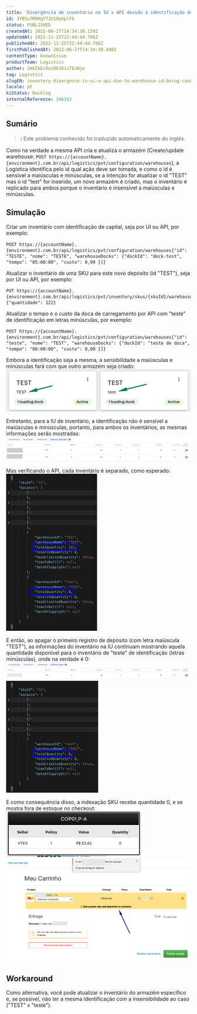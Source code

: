 ```yaml
---
title: 'Divergência de inventário na IU x API devido à identificação do depósito ser sensível a maiúsculas e minúsculas'
id: 3YBSu7M0KqY7JU10wVplFG
status: PUBLISHED
createdAt: 2022-06-27T14:34:38.139Z
updatedAt: 2022-11-25T22:44:44.786Z
publishedAt: 2022-11-25T22:44:44.786Z
firstPublishedAt: 2022-06-27T14:34:38.490Z
contentType: knownIssue
productTeam: Logistics
author: 2mXZkbi0oi061KicTExNjo
tag: Logistics
slugEN: inventory-divergence-in-ui-x-api-due-to-warehouse-id-being-case-sensitive
locale: pt
kiStatus: Backlog
internalReference: 346163
---
```


## Sumário

>ℹ️ Este problema conhecido foi traduzido automaticamente do inglês.

Como na verdade a mesma API cria e atualiza o armazém (Create/update warehouse: `POST https://{accountName}.{environment}.com.br/api/logistics/pvt/configuration/warehouses`), a Logística identifica pelo id qual ação deve ser tomada, e como o id é sensível a maiúsculas e minúsculas, se a intenção for atualizar o id "TEST" mas o id "test" for inserido, um novo armazém é criado, mas o inventário é replicado para ambos porque o inventário é insensível a maiúsculas e minúsculas.


## Simulação


Criar um inventário com identificação de capital, seja por UI ou API, por exemplo:

    POST https://{accountName}.{environment}.com.br/api/logistics/pvt/configuration/warehouses{"id": "TESTE", "nome": "TESTE", "warehouseDocks": {"dockId": "dock-test", "tempo": "05:00:00", "custo": 0,99 }]}

Atualizar o inventário de uma SKU para este novo depósito (id "TEST"), seja por UI ou API, por exemplo:

    PUT https://{accountName}.{environment}.com.br/api/logistics/pvt/inventory/skus/{skuId}/warehouses/{warehouseId}{"quantidade": 122}

Atualizar o tempo e o custo da doca de carregamento por API com "teste" de identificação em letras minúsculas, por exemplo:

    POST https://{accountName}.{environment}.com.br/api/logistics/pvt/configuration/warehouses{"id": "teste", "nome": "TEST", "warehouseDocks": {"dockId": "teste de doca", "tempo": "08:00:00", "custo": 0,00 }]}

Embora a identificação seja a mesma, a sensibilidade a maiúsculas e minúsculas fará com que outro armazém seja criado:
 ![](https://raw.githubusercontent.com/vtexdocs/help-center-content/refs/heads/main/docs/pt/known-issues/Logistics/divergencia-de-inventario-na-iu-x-api-devido-a-identificacao-do-deposito-ser-sensivel-a-maiusculas-e-minusculas_1.png)

Entretanto, para a IU de inventário, a identificação não é sensível a maiúsculas e minúsculas, portanto, para ambos os inventários, as mesmas informações serão mostradas:
 ![](https://raw.githubusercontent.com/vtexdocs/help-center-content/refs/heads/main/docs/pt/known-issues/Logistics/divergencia-de-inventario-na-iu-x-api-devido-a-identificacao-do-deposito-ser-sensivel-a-maiusculas-e-minusculas_2.png)

Mas verificando o API, cada inventário é separado, como esperado:
 ![](https://raw.githubusercontent.com/vtexdocs/help-center-content/refs/heads/main/docs/pt/known-issues/Logistics/divergencia-de-inventario-na-iu-x-api-devido-a-identificacao-do-deposito-ser-sensivel-a-maiusculas-e-minusculas_3.png)

E então, ao apagar o primeiro registro de depósito (com letra maiúscula "TEST"), as informações do inventário na IU continuam mostrando aquela quantidade disponível para o inventário de "teste" de identificação (letras minúsculas), onde na verdade é 0:
 ![](https://raw.githubusercontent.com/vtexdocs/help-center-content/refs/heads/main/docs/pt/known-issues/Logistics/divergencia-de-inventario-na-iu-x-api-devido-a-identificacao-do-deposito-ser-sensivel-a-maiusculas-e-minusculas_4.png)
 ![](https://raw.githubusercontent.com/vtexdocs/help-center-content/refs/heads/main/docs/pt/known-issues/Logistics/divergencia-de-inventario-na-iu-x-api-devido-a-identificacao-do-deposito-ser-sensivel-a-maiusculas-e-minusculas_5.png)

E como consequência disso, a indexação SKU recebe quantidade 0, e se mostra fora de estoque no checkout:
 ![](https://raw.githubusercontent.com/vtexdocs/help-center-content/refs/heads/main/docs/pt/known-issues/Logistics/divergencia-de-inventario-na-iu-x-api-devido-a-identificacao-do-deposito-ser-sensivel-a-maiusculas-e-minusculas_6.png)
 ![](https://raw.githubusercontent.com/vtexdocs/help-center-content/refs/heads/main/docs/pt/known-issues/Logistics/divergencia-de-inventario-na-iu-x-api-devido-a-identificacao-do-deposito-ser-sensivel-a-maiusculas-e-minusculas_7.png)


## Workaround


Como alternativa, você pode atualizar o inventário do armazém específico e, se possível, não ter a mesma identificação com a insensibilidade ao caso ("TEST" x "teste").

